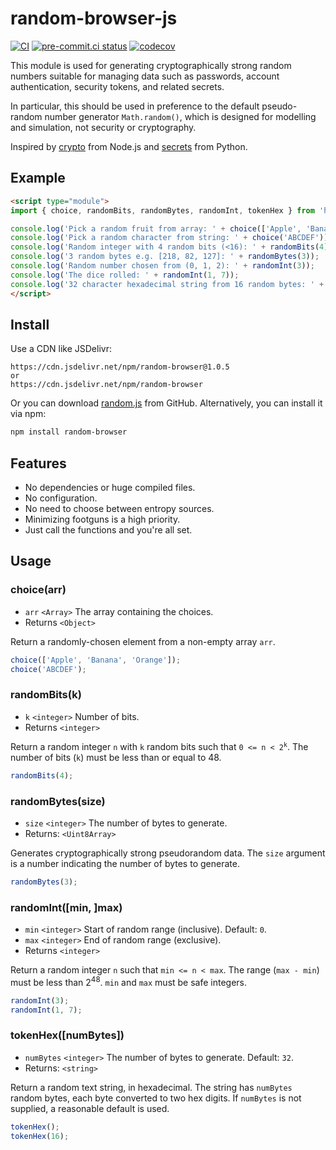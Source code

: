# random-browser-js
[![CI](https://github.com/oittaa/random-browser-js/actions/workflows/main.yml/badge.svg)](https://github.com/oittaa/random-browser-js/actions/workflows/main.yml)
[![pre-commit.ci status](https://results.pre-commit.ci/badge/github/oittaa/random-browser-js/main.svg)](https://results.pre-commit.ci/latest/github/oittaa/random-browser-js/main)
[![codecov](https://codecov.io/gh/oittaa/random-browser-js/branch/main/graph/badge.svg?token=U0IOMJNWDP)](https://codecov.io/gh/oittaa/random-browser-js)

This module is used for generating cryptographically strong random numbers suitable for managing data such as passwords, account authentication, security tokens, and related secrets.

In particular, this should be used in preference to the default pseudo-random number generator `Math.random()`, which is designed for modelling and simulation, not security or cryptography.

Inspired by [crypto][nodejs-crypto] from Node.js and [secrets][python-secrets] from Python.

## Example

```html
<script type="module">
import { choice, randomBits, randomBytes, randomInt, tokenHex } from 'https://cdn.jsdelivr.net/npm/random-browser';

console.log('Pick a random fruit from array: ' + choice(['Apple', 'Banana', 'Orange']));
console.log('Pick a random character from string: ' + choice('ABCDEF'));
console.log('Random integer with 4 random bits (<16): ' + randomBits(4));
console.log('3 random bytes e.g. [218, 82, 127]: ' + randomBytes(3));
console.log('Random number chosen from (0, 1, 2): ' + randomInt(3));
console.log('The dice rolled: ' + randomInt(1, 7));
console.log('32 character hexadecimal string from 16 random bytes: ' + tokenHex(16));
</script>
```

## Install

Use a CDN like JSDelivr:
```
https://cdn.jsdelivr.net/npm/random-browser@1.0.5
or
https://cdn.jsdelivr.net/npm/random-browser
```
Or you can download [random.js][random-js-file] from GitHub. Alternatively, you can install it via npm:
```bash
npm install random-browser
```

## Features

* No dependencies or huge compiled files.
* No configuration.
* No need to choose between entropy sources.
* Minimizing footguns is a high priority.
* Just call the functions and you're all set.

## Usage

### choice(arr)
* `arr` `<Array>` The array containing the choices.
* Returns `<Object>`

Return a randomly-chosen element from a non-empty array `arr`.
```javascript
choice(['Apple', 'Banana', 'Orange']);
choice('ABCDEF');
```

### randomBits(k)
* `k` `<integer>` Number of bits.
* Returns `<integer>`

Return a random integer `n` with `k` random bits such that <code>0 &lt;= n &lt; 2<sup>k</sup></code>. The number of bits (`k`) must be less than or equal to 48.
```javascript
randomBits(4);
```

### randomBytes(size)
* `size` `<integer>` The number of bytes to generate.
* Returns: `<Uint8Array>`

Generates cryptographically strong pseudorandom data. The `size` argument is a number indicating the number of bytes to generate.
```javascript
randomBytes(3);
```

### randomInt([min, ]max)
* `min` `<integer>` Start of random range (inclusive). Default: `0`.
* `max` `<integer>` End of random range (exclusive).
* Returns `<integer>`

Return a random integer `n` such that `min <= n < max`. The range (`max - min`) must be less than 2<sup>48</sup>. `min` and `max` must be safe integers.
```javascript
randomInt(3);
randomInt(1, 7);
```

### tokenHex([numBytes])
* `numBytes` `<integer>` The number of bytes to generate. Default: `32`.
* Returns: `<string>`

Return a random text string, in hexadecimal. The string has `numBytes` random bytes, each byte converted to two hex digits. If `numBytes` is not supplied, a reasonable default is used.
```javascript
tokenHex();
tokenHex(16);
```

[nodejs-crypto]: https://nodejs.org/api/crypto.html
[python-secrets]: https://docs.python.org/3/library/secrets.html
[random-js-file]: https://github.com/oittaa/random-browser-js/blob/main/random.js
